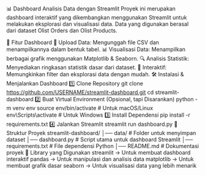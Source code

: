 📊 Dashboard Analisis Data dengan Streamlit
Proyek ini merupakan dashboard interaktif yang dikembangkan menggunakan Streamlit untuk melakukan eksplorasi dan visualisasi data. Data yang digunakan berasal dari dataset Olist Orders dan Olist Products.

🎯 Fitur Dashboard
📂 Upload Data: Mengunggah file CSV dan menampilkannya dalam bentuk tabel.
📊 Visualisasi Data: Menampilkan berbagai grafik menggunakan Matplotlib & Seaborn.
🔍 Analisis Statistik: Menyediakan ringkasan statistik dasar dari dataset.
🔄 Interaktif: Memungkinkan filter dan eksplorasi data dengan mudah.
🛠 Instalasi & Menjalankan Dashboard
1️⃣ Clone Repository
git clone https://github.com/USERNAME/streamlit-dashboard.git
cd streamlit-dashboard
2️⃣ Buat Virtual Environment (Opsional, tapi Disarankan)
python -m venv env
source env/bin/activate  # Untuk macOS/Linux
env\Scripts\activate     # Untuk Windows
3️⃣ Install Dependensi
pip install -r requirements.txt
4️⃣ Jalankan Streamlit
streamlit run dashboard.py
📂 Struktur Proyek
streamlit-dashboard/
│── data/                   # Folder untuk menyimpan dataset
│── dashboard.py             # Script utama untuk dashboard Streamlit
│── requirements.txt         # File dependensi Python
│── README.md                # Dokumentasi proyek
📌 Library yang Digunakan
streamlit → Untuk membuat dashboard interaktif
pandas → Untuk manipulasi dan analisis data
matplotlib → Untuk membuat grafik dasar
seaborn → Untuk visualisasi data yang lebih menarik

